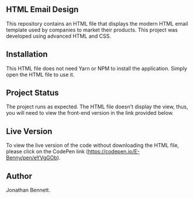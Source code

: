 ## HTML Email Design
This repository contains an HTML file that displays the modern HTML email template used by companies to market their products. This project was developed using advanced HTML and CSS.

## Installation
This HTML file does not need Yarn or NPM to install the application. Simply open the HTML file to use it.

## Project Status
The project runs as expected. The HTML file doesn't display the view, thus, you will need to view the front-end version in the link provided below.

## Live Version
To view the live version of the code without downloading the HTML file, please click on the CodePen link (https://codepen.io/E-Benny/pen/eYVgGOb).

## Author
Jonathan Bennett.